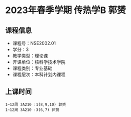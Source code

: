 # 2023年春季学期 传热学B 郭赟






## 课程信息

- 课程号：NSE2002.01
- 学分：3
- 教学类型：理论课
- 开课单位：核科学技术学院
- 课程类别：专业基础
- 课程层次：本科计划内课程

## 上课时间

```
1~12周 3A210 :1(8,9,10) 郭赟
1~12周 3A210 :3(6,7) 郭赟
```

